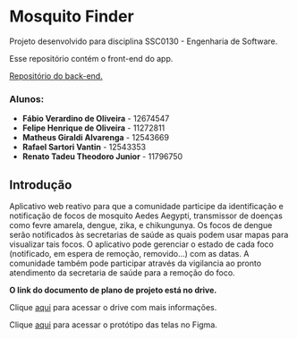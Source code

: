 # Mosquito Finder

Projeto desenvolvido para disciplina SSC0130 - Engenharia de Software.

Esse repositório contém o front-end do app.

[Repositório do back-end.](https://github.com/verardino/mosquito-finder-server)

### Alunos:
*  **Fábio Verardino de Oliveira** - 12674547
*  **Felipe Henrique de Oliveira** - 11272811
*  **Matheus Giraldi Alvarenga** - 12543669
*  **Rafael Sartori Vantin** - 12543353
*  **Renato Tadeu Theodoro Junior** - 11796750

## Introdução

Aplicativo web reativo para que a comunidade participe da identificação e notificação de focos de mosquito Aedes Aegypti, transmissor de doenças como fevre amarela, dengue, zika, e chikungunya. Os focos de dengue serão notificados às secretarias de saúde as quais podem usar mapas para visualizar tais focos. O aplicativo pode gerenciar o estado de cada foco (notificado, em espera de remoção, removido...) com as datas. A comunidade também pode participar através da vigilancia ao pronto atendimento da secretaria de saúde para a remoção do foco.

**O link do documento de plano de projeto está no drive.**

Clique [aqui](https://drive.google.com/drive/folders/1lynzmbTl1w2h5wqSLcMebcKa_uTbZa51?usp=sharing) para acessar o drive com mais informações.

Clique [aqui](https://www.figma.com/file/FkDJ11LM7lZhgVnSpVY9bp/App?type=design&node-id=0%3A1&t=LAzlWfmENe4g94Ob-1) para acessar o protótipo das telas no Figma.

